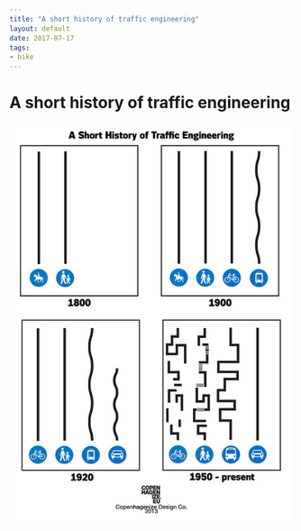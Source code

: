 ```yaml
---
title: "A short history of traffic engineering"
layout: default
date: 2017-07-17
tags:
- bike
---
```


# A short history of traffic engineering

![jpg](/assets/1950.jpg)
